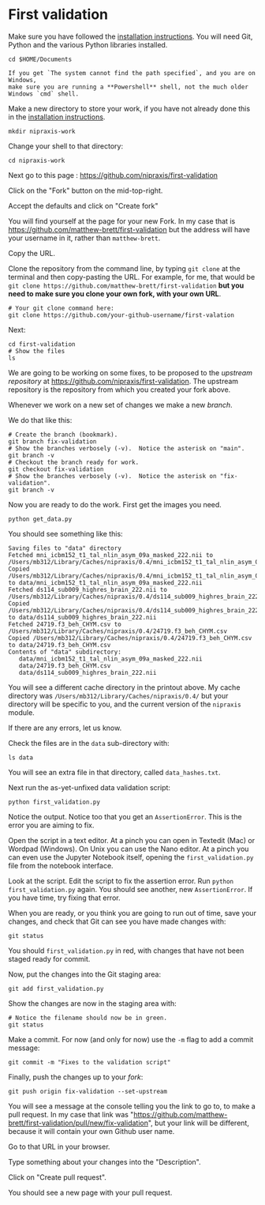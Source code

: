 # First validation

Make sure you have followed the [installation
instructions](https://textbook.nipraxis.org/installation).  You will need
Git, Python and the various Python libraries installed.

```
cd $HOME/Documents
```

```{warning}
If you get `The system cannot find the path specified`, and you are on Windows,
make sure you are running a **Powershell** shell, not the much older Windows `cmd` shell.
```

Make a new directory to store your work, if you have not already done this in
the [installation instructions](https://textbook.nipraxis.org/installation).

```
mkdir nipraxis-work
```

Change your shell to that directory:

```
cd nipraxis-work
```

Next go to this page : <https://github.com/nipraxis/first-validation>

Click on the "Fork" button on the mid-top-right.

Accept the defaults and click on "Create fork"

You will find yourself at the page for your new Fork.  In my case that is <https://github.com/matthew-brett/first-validation> but the address will have your username in it, rather than `matthew-brett`.

Copy the URL.

Clone the repository from the command line, by typing `git clone` at the
terminal and then copy-pasting the URL.  For example, for me, that would be
`git clone https://github.com/matthew-brett/first-validation` **but you need to
make sure you clone your own fork, with your own URL**.

```
# Your git clone command here:
git clone https://github.com/your-github-username/first-valation
```

Next:

```
cd first-validation
# Show the files
ls
```

We are going to be working on some fixes, to be proposed to the *upstream
repository* at <https://github.com/nipraxis/first-validation>.  The upstream repository is the repository from which you created your fork above.

Whenever we work on a new set of changes we make a new *branch*.

We do that like this:

```
# Create the branch (bookmark).
git branch fix-validation
# Show the branches verbosely (-v).  Notice the asterisk on "main".
git branch -v
# Checkout the branch ready for work.
git checkout fix-validation
# Show the branches verbosely (-v).  Notice the asterisk on "fix-validation".
git branch -v
```

Now you are ready to do the work.  First get the images you need.

```
python get_data.py
```

You should see something like this:

```
Saving files to "data" directory
Fetched mni_icbm152_t1_tal_nlin_asym_09a_masked_222.nii to /Users/mb312/Library/Caches/nipraxis/0.4/mni_icbm152_t1_tal_nlin_asym_09a_masked_222.nii
Copied /Users/mb312/Library/Caches/nipraxis/0.4/mni_icbm152_t1_tal_nlin_asym_09a_masked_222.nii to data/mni_icbm152_t1_tal_nlin_asym_09a_masked_222.nii
Fetched ds114_sub009_highres_brain_222.nii to /Users/mb312/Library/Caches/nipraxis/0.4/ds114_sub009_highres_brain_222.nii
Copied /Users/mb312/Library/Caches/nipraxis/0.4/ds114_sub009_highres_brain_222.nii to data/ds114_sub009_highres_brain_222.nii
Fetched 24719.f3_beh_CHYM.csv to /Users/mb312/Library/Caches/nipraxis/0.4/24719.f3_beh_CHYM.csv
Copied /Users/mb312/Library/Caches/nipraxis/0.4/24719.f3_beh_CHYM.csv to data/24719.f3_beh_CHYM.csv
Contents of "data" subdirectory:
   data/mni_icbm152_t1_tal_nlin_asym_09a_masked_222.nii
   data/24719.f3_beh_CHYM.csv
   data/ds114_sub009_highres_brain_222.nii
```

You will see a different cache directory in the printout above.  My cache
directory was `/Users/mb312/Library/Caches/nipraxis/0.4/` but your directory
will be specific to you, and the current version of the `nipraxis` module.

If there are any errors, let us know.

Check the files are in the `data` sub-directory with:

```
ls data
```

You will see an extra file in that directory, called `data_hashes.txt`.

Next run the as-yet-unfixed data validation script:

```
python first_validation.py
```

Notice the output.  Notice too that you get an `AssertionError`.  This is the error you are aiming to fix.

Open the script in a text editor.  At a pinch you can open in Textedit (Mac) or
Wordpad (Windows).   On Unix you can use the Nano editor.  At a pinch you can even use the Jupyter Notebook itself, opening the `first_validation.py` file from the notebook interface.

Look at the script.  Edit the script to fix the assertion error.  Run `python first_validation.py` again.  You should see another, new `AssertionError`.  If you have time, try fixing that error.

When you are ready, or you think you are going to run out of time, save your changes, and check that Git can see you have made changes with:

```
git status
```

You should `first_validation.py` in red, with changes that have not been staged ready for commit.

Now, put the changes into the Git staging area:

```
git add first_validation.py
```

Show the changes are now in the staging area with:

```
# Notice the filename should now be in green.
git status
```

Make a commit.  For now (and only for now) use the `-m` flag to add a commit
message:

```
git commit -m "Fixes to the validation script"
```

Finally, push the changes up to your *fork*:

```
git push origin fix-validation --set-upstream
```

You will see a message at the console telling you the link to go to, to make
a pull request.  In my case that link was
"https://github.com/matthew-brett/first-validation/pull/new/fix-validation",
but your link will be different, because it will contain your own Github user
name.

Go to that URL in your browser.

Type something about your changes into the "Description".

Click on "Create pull request".

You should see a new page with your pull request.

